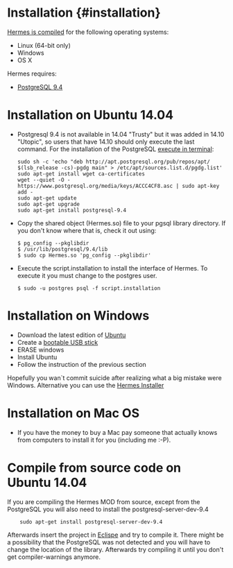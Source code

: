 # Installation {#installation}

[Hermes is compiled](https://hermes-mod.java.net/) for the following operating systems:

- Linux (64-bit only)
- Windows
- OS X

Hermes requires:

- [PostgreSQL  9.4](http://www.postgresql.org/)

# Installation on Ubuntu 14.04

- Postgresql 9.4 is not available in 14.04 "Trusty" but it was added in 14.10 "Utopic", so users that have 14.10 should only execute the last command. For the installation of the PostgreSQL [execute in terminal](http://www.postgresql.org/download/linux/ubuntu/):
  
      sudo sh -c 'echo "deb http://apt.postgresql.org/pub/repos/apt/ $(lsb_release -cs)-pgdg main" > /etc/apt/sources.list.d/pgdg.list'
      sudo apt-get install wget ca-certificates
      wget --quiet -O - https://www.postgresql.org/media/keys/ACCC4CF8.asc | sudo apt-key add -
      sudo apt-get update      
      sudo apt-get upgrade
      sudo apt-get install postgresql-9.4 

	
- Copy the shared object (Hermes.so) file to your pgsql library directory. If you don't know where that is, check it out using: 

      $ pg_config --pkglibdir
      $ /usr/lib/postgresql/9.4/lib
      $ sudo cp Hermes.so 'pg_config --pkglibdir'


- Execute the script.installation to install the interface of Hermes. To execute it you must change to the postgres user. 

      $ sudo -u postgres psql -f script.installation	


# Installation on Windows

- Download the latest edition of [Ubuntu](http://www.ubuntu.com)
- Create a [bootable USB stick](http://www.ubuntu.com/download/desktop/create-a-usb-stick-on-windows)
- ERASE windows
- Install Ubuntu
- Follow the instruction of the previous section

Hopefully you wan`t commit suicide after realizing what a big mistake were Windows. Alternative you can use the [Hermes Installer](https://hermes-mod.java.net/Installer/BookVersion/HermesInstaller.zip)

# Installation on Mac OS

- If you have the money to buy a Mac pay someone that actually knows from computers to install it for you (including me :-P).

# Compile from source code on Ubuntu 14.04

If you are compiling the Hermes MOD from source, except from the PostgreSQL you will also need to install the postgresql-server-dev-9.4 

		sudo apt-get install postgresql-server-dev-9.4

Afterwards insert the project in [Eclispe](http://www.eclipse.org/cdt/) and try to compile it. There might be a possibility that the PostgreSQL was not detected and you will have to change the location of the library. Afterwards try compiling it until you don't get compiler-warnings anymore. 





